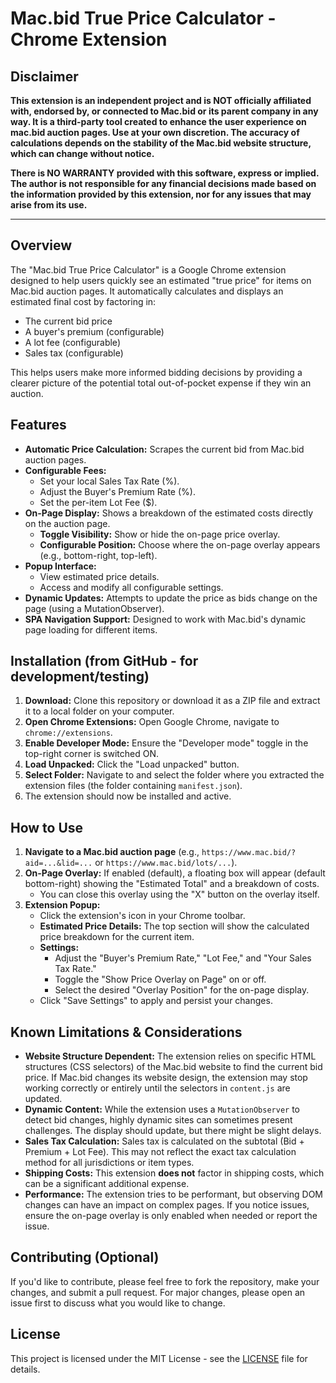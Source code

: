 # Mac.bid True Price Calculator - Chrome Extension

## Disclaimer

**This extension is an independent project and is NOT officially affiliated with, endorsed by, or connected to Mac.bid or its parent company in any way. It is a third-party tool created to enhance the user experience on mac.bid auction pages. Use at your own discretion. The accuracy of calculations depends on the stability of the Mac.bid website structure, which can change without notice.**

**There is NO WARRANTY provided with this software, express or implied. The author is not responsible for any financial decisions made based on the information provided by this extension, nor for any issues that may arise from its use.**

---

## Overview

The "Mac.bid True Price Calculator" is a Google Chrome extension designed to help users quickly see an estimated "true price" for items on Mac.bid auction pages. It automatically calculates and displays an estimated final cost by factoring in:

*   The current bid price
*   A buyer's premium (configurable)
*   A lot fee (configurable)
*   Sales tax (configurable)

This helps users make more informed bidding decisions by providing a clearer picture of the potential total out-of-pocket expense if they win an auction.

## Features

*   **Automatic Price Calculation:** Scrapes the current bid from Mac.bid auction pages.
*   **Configurable Fees:**
    *   Set your local Sales Tax Rate (%).
    *   Adjust the Buyer's Premium Rate (%).
    *   Set the per-item Lot Fee ($).
*   **On-Page Display:** Shows a breakdown of the estimated costs directly on the auction page.
    *   **Toggle Visibility:** Show or hide the on-page price overlay.
    *   **Configurable Position:** Choose where the on-page overlay appears (e.g., bottom-right, top-left).
*   **Popup Interface:**
    *   View estimated price details.
    *   Access and modify all configurable settings.
*   **Dynamic Updates:** Attempts to update the price as bids change on the page (using a MutationObserver).
*   **SPA Navigation Support:** Designed to work with Mac.bid's dynamic page loading for different items.

## Installation (from GitHub - for development/testing)

1.  **Download:** Clone this repository or download it as a ZIP file and extract it to a local folder on your computer.
2.  **Open Chrome Extensions:** Open Google Chrome, navigate to `chrome://extensions`.
3.  **Enable Developer Mode:** Ensure the "Developer mode" toggle in the top-right corner is switched ON.
4.  **Load Unpacked:** Click the "Load unpacked" button.
5.  **Select Folder:** Navigate to and select the folder where you extracted the extension files (the folder containing `manifest.json`).
6.  The extension should now be installed and active.

## How to Use

1.  **Navigate to a Mac.bid auction page** (e.g., `https://www.mac.bid/?aid=...&lid=...` or `https://www.mac.bid/lots/...`).
2.  **On-Page Overlay:** If enabled (default), a floating box will appear (default bottom-right) showing the "Estimated Total" and a breakdown of costs.
    *   You can close this overlay using the "X" button on the overlay itself.
3.  **Extension Popup:**
    *   Click the extension's icon in your Chrome toolbar.
    *   **Estimated Price Details:** The top section will show the calculated price breakdown for the current item.
    *   **Settings:**
        *   Adjust the "Buyer's Premium Rate," "Lot Fee," and "Your Sales Tax Rate."
        *   Toggle the "Show Price Overlay on Page" on or off.
        *   Select the desired "Overlay Position" for the on-page display.
    *   Click "Save Settings" to apply and persist your changes.

## Known Limitations & Considerations

*   **Website Structure Dependent:** The extension relies on specific HTML structures (CSS selectors) of the Mac.bid website to find the current bid price. If Mac.bid changes its website design, the extension may stop working correctly or entirely until the selectors in `content.js` are updated.
*   **Dynamic Content:** While the extension uses a `MutationObserver` to detect bid changes, highly dynamic sites can sometimes present challenges. The display should update, but there might be slight delays.
*   **Sales Tax Calculation:** Sales tax is calculated on the subtotal (Bid + Premium + Lot Fee). This may not reflect the exact tax calculation method for all jurisdictions or item types.
*   **Shipping Costs:** This extension **does not** factor in shipping costs, which can be a significant additional expense.
*   **Performance:** The extension tries to be performant, but observing DOM changes can have an impact on complex pages. If you notice issues, ensure the on-page overlay is only enabled when needed or report the issue.

## Contributing (Optional)

If you'd like to contribute, please feel free to fork the repository, make your changes, and submit a pull request. For major changes, please open an issue first to discuss what you would like to change.

## License

This project is licensed under the MIT License - see the [LICENSE](LICENSE) file for details.